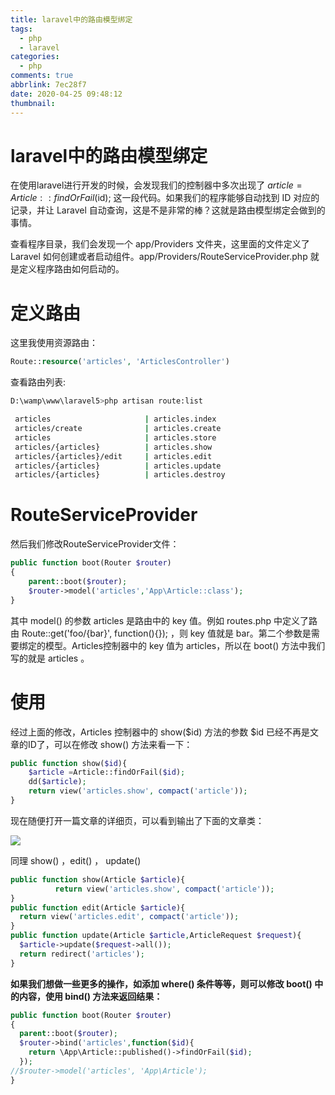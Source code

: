 ```yaml
---
title: laravel中的路由模型绑定
tags:
  - php
  - laravel
categories:
  - php
comments: true
abbrlink: 7ec28f7
date: 2020-04-25 09:48:12
thumbnail:
---
```


# laravel中的路由模型绑定

在使用laravel进行开发的时候，会发现我们的控制器中多次出现了 $article = Article::findOrFail($id); 这一段代码。如果我们的程序能够自动找到 ID 对应的记录，并让 Laravel 自动查询，这是不是非常的棒？这就是路由模型绑定会做到的事情。

查看程序目录，我们会发现一个 app/Providers 文件夹，这里面的文件定义了 Laravel 如何创建或者启动组件。app/Providers/RouteServiceProvider.php 就是定义程序路由如何启动的。

# 定义路由

这里我使用资源路由：

```php
Route::resource('articles', 'ArticlesController')
```

查看路由列表:

```sh
D:\wamp\www\laravel5>php artisan route:list

 articles                     | articles.index
 articles/create              | articles.create
 articles                     | articles.store
 articles/{articles}          | articles.show
 articles/{articles}/edit     | articles.edit
 articles/{articles}          | articles.update
 articles/{articles}          | articles.destroy

```

# RouteServiceProvider

然后我们修改RouteServiceProvider文件：

```php
public function boot(Router $router)
{
	parent::boot($router);
    $router->model('articles','App\Article::class');
}

```

其中 model() 的参数 articles 是路由中的 key 值。例如 routes.php 中定义了路由 Route::get('foo/{bar}', function(){}); ，则 key 值就是 bar。第二个参数是需要绑定的模型。Articles控制器中的 key 值为 articles，所以在 boot() 方法中我们写的就是 articles 。

# 使用

经过上面的修改，Articles 控制器中的 show($id) 方法的参数 $id 已经不再是文章的ID了，可以在修改 show() 方法来看一下：

```php
public function show($id){
    $article =Article::findOrFail($id);
 	dd($article);
    return view('articles.show', compact('article'));
}

```

现在随便打开一篇文章的详细页，可以看到输出了下面的文章类：

![](https://gitee.com/myxy99/pic/raw/master/img/blog/2020/07/17/20200717100138.png)

同理 show() ，edit() ， update()

```php
public function show(Article $article){
          return view('articles.show', compact('article'));
}
public function edit(Article $article){
  return view('articles.edit', compact('article'));
}
public function update(Article $article,ArticleRequest $request){
  $article->update($request->all());
  return redirect('articles');
}

```


**如果我们想做一些更多的操作，如添加 where() 条件等等，则可以修改 boot() 中的内容，使用 bind() 方法来返回结果：**

```php
public function boot(Router $router)
{
  parent::boot($router);
  $router->bind('articles',function($id){
    return \App\Article::published()->findOrFail($id);
  });
//$router->model('articles', 'App\Article');
}

```